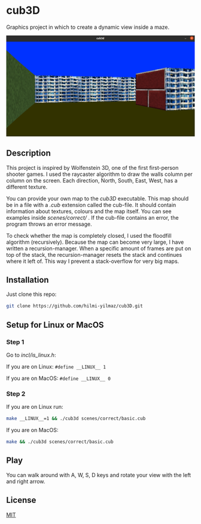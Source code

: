# cub3D
Graphics project in which to create a dynamic view inside a maze.

![Cub3D Screenshot](./img/cub3d_ss.png)

## Description
This project is inspired by Wolfenstein 3D, one of the first first-person shooter games. I used the raycaster algorithm to draw the walls column per column on the screen. Each direction, North, South, East, West, has a different texture.

You can provide your own map to the _cub3D_ executable. This map should be in a file with a _.cub_ extension called the cub-file. It should contain information about textures, colours and the map itself. You can see examples inside _scenes/correct/_ . If the cub-file contains an error, the program throws an error message.

To check whether the map is completely closed, I used the floodfill algorithm (recursively). Because the map can become very large, I have written a recursion-manager. When a specific amount of frames are put on top of the stack, the recursion-manager resets the stack and continues where it left of. This way I prevent a stack-overflow for very big maps.

## Installation

Just clone this repo:

```sh
git clone https://github.com/hilmi-yilmaz/cub3D.git
```

## Setup for Linux or MacOS

### Step 1
Go to _incl/is_linux.h_:

If you are on Linux: `#define __LINUX__ 1`

If you are on MacOS: `#define __LINUX__ 0`

### Step 2
If you are on Linux run:
```sh
make __LINUX__=1 && ./cub3d scenes/correct/basic.cub
```

If you are on MacOS:
```sh
make && ./cub3d scenes/correct/basic.cub
```

## Play

You can walk around with A, W, S, D keys and rotate your view with the left and right arrow.

## License
[MIT](https://opensource.org/licenses/MIT)

